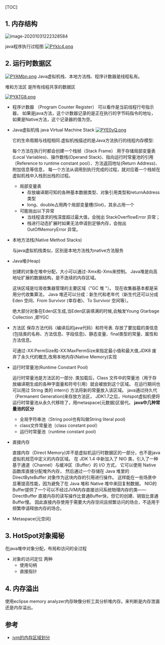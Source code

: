 [TOC]



## 1. 内存结构



![image-20201031222328584](https://gitee.com/zwoou/picgo/raw/master/pic/20201031222328.png)



java程序执行过程图
[![PYkIc4.png](https://s1.ax1x.com/2018/07/24/PYkIc4.png)](https://imgchr.com/i/PYkIc4)

## 2. 运行时数据区

[![PYAMbn.png](https://s1.ax1x.com/2018/07/24/PYAMbn.png)](https://imgchr.com/i/PYAMbn)
Java虚拟机栈、本地方法栈、程序计数器是线程私有。

堆和方法区 是所有线程共享的数据区



[![PYATG8.png](https://s1.ax1x.com/2018/07/24/PYATG8.png)](https://imgchr.com/i/PYATG8)

- 程序计数器 （Program Counter Register）
    可以看作是当前线程行号指示器，
    如果是java方法，这个计数器记录的是正在执行的字节码指令的地址，
    如果是Native方法，这个记录器的值为空。
    
- Java虚拟机栈 java Virtual Machine Stack
[![PYE0yQ.png](https://s1.ax1x.com/2018/07/24/PYE0yQ.png)](https://imgchr.com/i/PYE0yQ)  

  它的生命周期与线程相同.虚拟机栈描述的是Java方法执行的线程内存模型:  
  
  每个方法在执行时都会创建一个栈帧（Stack Frame）
    用于存储局部变量表(Local Variables)、操作数栈(Operand Stack)、指向运行时常量池的引用（Reference to runtime constant pool）、方法返回地址(Return Address)、附加信息等信息，
    每一个方法从调用到执行完成的过程，就对应着一个栈帧在虚拟机栈中入栈到出栈的过程。
  
  
  
    - 局部变量表
        - 存放编译期可知的各种基本数据类型、对象引用类型和returnAddress类型
        - long、double占用两个局部变量槽(Slot)，其余占用一个
    - 可能抛出以下异常
        - 当线程请求的栈深度超过最大值，会抛出 StackOverflowError 异常；
        - 栈进行动态扩展时如果无法申请到足够内存，会抛出 OutOfMemoryError 异常。
  
- 本地方法栈(Native Method Stacks)

    与java虚拟机栈类似，区别是本地方法栈为native方法服务
    
- Java堆(Heap)

    创建的对象在堆中分配，大小可以通过-Xmx和-Xms来控制。
    Java堆是向高地址扩展的数据结构，是不连续的内存区域。
    
    这块区域是垃圾收集器管理的主要区域（"GC 堆 "）。
    现在收集器基本都是采用分代收集算法，
    Java 堆还可以分成：新生代和老年代（新生代还可以分成 Eden 空间、From Survivor (幸存者)、To Survivor 空间等）。
    
    绝大部分对象在Eden区生成,当Eden区装填满的时候,会触发Young Gtarbage Collection ,即YGC
    
- 方法区
    保存方法代码（编译后的java代码）和符号表.
    存放了要加载的类信息(包括类的名称、方法信息、字段信息)、静态变量、final类型的常量、属性和方法信息。
    

    可通过-XX:PermSize和-XX:MaxPermSize来指定最小值和最大值,JDK8 废弃了永久代的概念,改用本地内存(Native Memory)实现
    
- 运行时常量池(Runtime Constant Pool)

    运行时常量池是方法区的一部分.
    类加载后，Class 文件中的常量池（用于存放编译期生成的各种字面量和符号引用）就会被放到这个区域。
    在运行期间也可以用过 String 类的 intern() 方法将新的常量放入该区域。
    java通过持久代（Permanent Generation)来存放方法区，
    JDK1.7之后，Hotspot虚拟机便将运行时常量池从永久代移除了，用metaspace(元数据)区替代。
    **java中几种常量池的区分**
    
    - 全局字符串池（String pool也有叫做String literal pool)
    - class文件常量池（class constant pool）
    - 运行时常量池（runtime constant pool)
    
- 直接内存

    直接内存（Direct Memory)并不是虚拟机运行时数据区的一部分，也不是java虚拟机规范中定义的内存区域。
    在 JDK 1.4 中新加入了 NIO 类，引入了一种基于通道（Channel）与缓冲区（Buffer）的 I/O 方式，
    它可以使用 Native 函数库直接分配堆外内存，
    然后通过一个存储在 Java 堆里的 DirectByteBuffer 对象作为这块内存的引用进行操作。
    这样能在一些场景中显著提高性能，因为避免了在 Java 堆和 Native 堆中来回复制数据。
    NIO的Buffer提供了一个可以不经过JVM内存直接访问系统物理内存的类——DirectBuffer
    直接内存的读写操作比普通Buffer快，但它的创建、销毁比普通Buffer慢。
    因此直接内存使用于需要大内存空间且频繁访问的场合，不适用于频繁申请释放内存的场合。
    
- Metaspace(元空间)

## 3. HotSpot对象揭秘
在java堆中对象分配，布局和访问的全过程
- 对象的访问定位 两种
    - 使用句柄
    - 直接指针
## 4. 内存溢出
使用eclipse memory analyzer内存映像分析工具分析堆内存。来判断是内存泄漏还是内存溢出。    


## 参考
- [jvm的内存区域划分](https://www.cnblogs.com/dolphin0520/p/3613043.html)
















